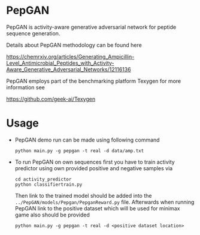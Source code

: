 # PepGAN

PepGAN is activity-aware generative adversarial network for peptide sequence generation.

Details about PepGAN methodology can be found here

https://chemrxiv.org/articles/Generating_Ampicillin-Level_Antimicrobial_Peptides_with_Activity-Aware_Generative_Adversarial_Networks/12116136

PepGAN employs part of the benchmarking platform Texygen for more information see

https://github.com/geek-ai/Texygen

# Usage

* PepGAN demo run can be made using following command
  
  ```
  python main.py -g pepgan -t real -d data/amp.txt
  ```

* To run PepGAN on own sequences first you have to train activity predictor using own provided positive and negative samples via
  
  ```
  cd activity_predictor
  python classifiertrain.py
  ```

  Then link to the trained model should be added into the `../PepGAN/models/Pepgan/PepganReward.py` file. Afterwards when running PepGAN link to the positive dataset which will be used for minimax game also should be provided

  ```
  python main.py -g pepgan -t real -d <positive dataset location>
  ```
